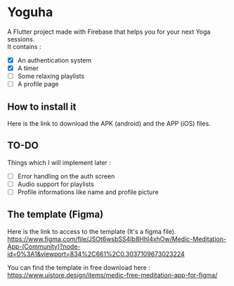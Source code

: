 # Yoguha

A Flutter project made with Firebase that helps you for your next Yoga sessions.  
It contains :  
- [x] An authentication system  
- [x] A timer  
- [ ] Some relaxing playlists  
- [ ] A profile page  

## How to install it
Here is the link to download the APK (android) and the APP (iOS) files.

## TO-DO
Things which I will implement later :
- [ ] Error handling on the auth screen
- [ ] Audio support for playlists
- [ ] Profile informations like name and profile picture

## The template (Figma)
Here is the link to access to the template (It's a figma file).  
https://www.figma.com/file/JSOt6wsbSS4Ib8Hhl4xhOw/Medic-Meditation-App-(Community)?node-id=0%3A1&viewport=834%2C661%2C0.3037109673023224  
  
You can find the template in free download here :  
https://www.uistore.design/items/medic-free-meditation-app-for-figma/